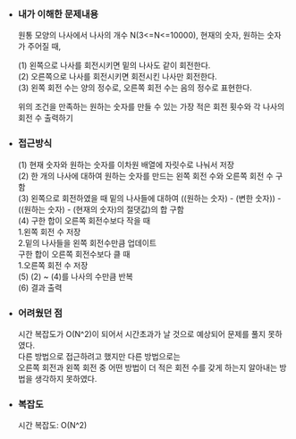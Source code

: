- ### 내가 이해한 문제내용  
  원통 모양의 나사에서 나사의 개수 N(3<=N<=10000), 현재의 숫자, 원하는 숫자가 주어질 때,  
  
  (1) 왼쪽으로 나사를 회전시키면 밑의 나사도 같이 회전한다.  
  (2) 오른쪽으로 나사를 회전시키면 회전시킨 나사만 회전한다.  
  (3) 왼쪽 회전 수는 양의 정수로, 오른쪽 회전 수는 음의 정수로 표현한다.  
  
  위의 조건을 만족하는 원하는 숫자를 만들 수 있는 가장 적은 회전 횟수와 각 나사의 회전 수 출력하기  
  
- ### 접근방식  
  (1) 현재 숫자와 원하는 숫자를 이차원 배열에 자릿수로 나눠서 저장  
  (2) 한 개의 나사에 대하여 원하는 숫자를 만드는 왼쪽 회전 수와 오른쪽 회전 수 구함   
  (3) 왼쪽으로 회전하였을 때 밑의 나사들에 대하여 ((원하는 숫자) - (변한 숫자)) - ((원하는 숫자) - (현재의 숫자)의 절댓값)의 합 구함  
  (4) 구한 합이 오른쪽 회전수보다 작을 때   
      1.왼쪽 회전 수 저장   
      2.밑의 나사들을 왼쪽 회전수만큼 업데이트     
      구한 합이 오른쪽 회전수보다 클 때   
      1.오른쪽 회전 수 저장  
  (5) (2) ~ (4)를 나사의 수만큼 반복  
  (6) 결과 출력  
  
- ### 어려웠던 점   
  시간 복잡도가 O(N^2)이 되어서 시간초과가 날 것으로 예상되어 문제를 풀지 못하였다.  
  다른 방법으로 접근하려고 했지만 다른 방법으로는  
  오른쪽 회전과 왼쪽 회전 중 어떤 방법이 더 적은 회전 수를 갖게 하는지 알아내는 방법을 생각하지 못하였다.  
  
- ### 복잡도  
  시간 복잡도: O(N^2)  
  
  
